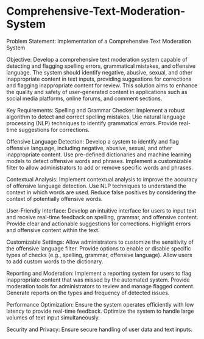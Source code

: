 # Comprehensive-Text-Moderation-System

Problem Statement: Implementation of a Comprehensive Text Moderation System

Objective: Develop a comprehensive text moderation system capable of detecting and flagging spelling errors, grammatical mistakes, and offensive language. The system should identify negative, abusive, sexual, and other inappropriate content in text inputs, providing suggestions for corrections and flagging inappropriate content for review. This solution aims to enhance the quality and safety of user-generated content in applications such as social media platforms, online forums, and comment sections.

Key Requirements: Spelling and Grammar Checker: Implement a robust algorithm to detect and correct spelling mistakes. Use natural language processing (NLP) techniques to identify grammatical errors. Provide real-time suggestions for corrections.

Offensive Language Detection: Develop a system to identify and flag offensive language, including negative, abusive, sexual, and other inappropriate content. Use pre-defined dictionaries and machine learning models to detect offensive words and phrases. Implement a customizable filter to allow administrators to add or remove specific words and phrases.

Contextual Analysis: Implement contextual analysis to improve the accuracy of offensive language detection. Use NLP techniques to understand the context in which words are used. Reduce false positives by considering the context of potentially offensive words.

User-Friendly Interface: Develop an intuitive interface for users to input text and receive real-time feedback on spelling, grammar, and offensive content. Provide clear and actionable suggestions for corrections. Highlight errors and offensive content within the text.

Customizable Settings: Allow administrators to customize the sensitivity of the offensive language filter. Provide options to enable or disable specific types of checks (e.g., spelling, grammar, offensive language). Allow users to add custom words to the dictionary.

Reporting and Moderation: Implement a reporting system for users to flag inappropriate content that was missed by the automated system. Provide moderation tools for administrators to review and manage flagged content. Generate reports on the types and frequency of detected issues.

Performance Optimization: Ensure the system operates efficiently with low latency to provide real-time feedback. Optimize the system to handle large volumes of text input simultaneously.

Security and Privacy: Ensure secure handling of user data and text inputs.
